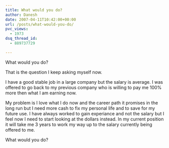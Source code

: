 ```yaml
---
title: What would you do?
author: Danesh
date: 2007-04-11T10:42:00+00:00
url: /posts/what-would-you-do/
pvc_views:
  - 1973
dsq_thread_id:
  - 889737729

---
```

What would you do?

That is the question I keep asking myself now.

I have a good stable job in a large company but the salary is average. I was offered to go back to my previous company who is willing to pay me 100% more then what I am earning now.

My problem is I love what I do now and the career path it promises in the long run but I need more cash to fix my personal life and to save for my future use. I have always worked to gain experiance and not the salary but I feel now I need to start looking at the dollars instead. In my current position it will take me 3 years to work my way up to the salary currently being offered to me.

What would you do?